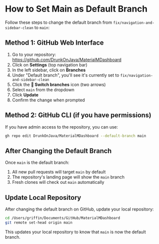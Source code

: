 # How to Set Main as Default Branch

Follow these steps to change the default branch from `fix/navigation-and-sidebar-clean` to `main`:

## Method 1: GitHub Web Interface

1. Go to your repository: https://github.com/DrunkOnJava/MaterialMDashboard
2. Click on **Settings** (top navigation bar)
3. In the left sidebar, click on **Branches**
4. Under "Default branch", you'll see it's currently set to `fix/navigation-and-sidebar-clean`
5. Click the **🔄 Switch branches** icon (two arrows)
6. Select `main` from the dropdown
7. Click **Update**
8. Confirm the change when prompted

## Method 2: GitHub CLI (if you have permissions)

If you have admin access to the repository, you can use:

```bash
gh repo edit DrunkOnJava/MaterialMDashboard --default-branch main
```

## After Changing the Default Branch

Once `main` is the default branch:

1. All new pull requests will target `main` by default
2. The repository's landing page will show the `main` branch
3. Fresh clones will check out `main` automatically

## Update Local Repository

After changing the default branch on GitHub, update your local repository:

```bash
cd /Users/griffin/Documents/GitHub/MaterialMDashboard
git remote set-head origin main
```

This updates your local repository to know that `main` is now the default branch.